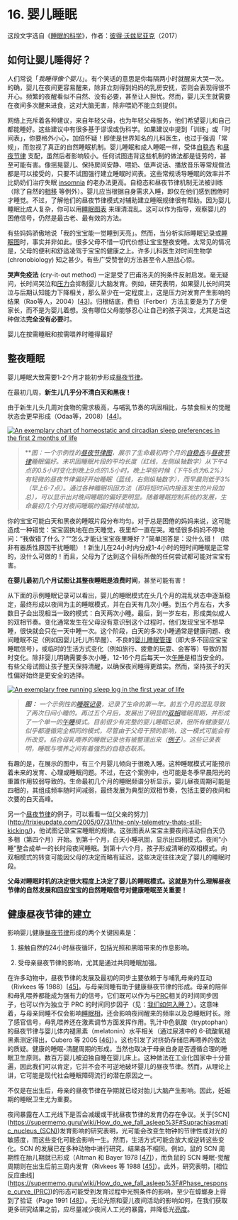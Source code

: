 # 16. 婴儿睡眠

这段文字选自《[睡眠的科学](https://supermemo.guru/wiki/Science_of_sleep)》，作者：[彼得·沃兹尼亚克](https://supermemo.guru/wiki/Piotr_Wozniak)（2017）

## 如何让婴儿睡得好？

人们常说「*我睡得像个婴儿*」。有个笑话的意思是你每隔两小时就醒来大哭一次。的确，婴儿在夜间更容易醒来，除非立刻得到妈妈的乳房安抚，否则会表现得很不开心。频繁的夜醒看似不自然、没有必要，甚至让人担忧。然而，婴儿天生就需要在夜间多次醒来进食，这对大脑无害，除非喂奶不能立刻提供。

网络上充斥着各种建议，来自年轻父母，也为年轻父母服务，他们希望婴儿和自己都能睡好。这些建议中有很多基于谬误或伪科学。如果建议中提到「训练」或「时间表」，你要格外小心，加倍怀疑！即使是世界知名的儿科医生，也过于强调「常规」，而忽视了真正的自然睡眠机制。婴儿睡眠和成人睡眠一样，受体[自稳态](https://supermemo.guru/wiki/Homeostatic_sleep_propensity) 和[昼夜节律](https://supermemo.guru/wiki/Circadian_sleep_propensity) 支配，虽然后者影响较小。任何试图违背这些机制的做法都是徒劳的，甚至可能有害。像摇晃婴儿、保持房间安静、喂奶、低声说话、播放音乐等常规做法都是可以接受的，只要不试图强行建立睡眠时间表。这些常规诱导睡眠的效率并不比奶奶们治疗失眠 [insomnia](https://supermemo.guru/wiki/Insomnia) 的老办法更高。自稳态和昼夜节律机制无法被训练（除了自然的[相移](https://supermemo.guru/wiki/Phase_shift) 等例外）。婴儿应当根据自身需求入睡，即仅在他们感到困倦时才睡觉。不过，了解他们的昼夜节律模式对辅助建立睡眠规律很有帮助。因为婴儿睡眠比成人复杂，你可以用[睡眠图表](https://supermemo.guru/wiki/SleepChart) 来理清混乱。这可以作为指导，观察婴儿的困倦信号，仍然是最古老、最有效的方法。

有些妈妈骄傲地说「我的宝宝能一觉睡到天亮」。然而，当分析实际睡眠记录或[睡眠图](https://supermemo.guru/wiki/Good_sleep,_good_learning,_good_life:_Glossary#hypnogram)时，事实并非如此。很多父母不惜一切代价想让宝宝整夜安睡。太常见的情况是，父母的便利和舒适凌驾于宝宝的健康之上。许多儿科医生对时间生物学(chronobiology) 知之甚少。有些广受赞誉的方法甚至令人胆战心惊。

**哭声免疫法** (cry-it-out method) 一定是受了巴甫洛夫的狗条件反射启发。毫无疑问，长时间哭泣和[压力](https://supermemo.guru/wiki/Stress_resilience)会抑制婴儿大脑发育。例如，研究表明，如果婴儿长时间哭泣与后期认知能力下降相关，那么至少在一定程度上，这是压力对发育产生影响的结果（Rao等人，2004）[[43\]](https://supermemo.guru/wiki/Good_sleep,_good_learning,_good_life#cite_note-43)。归根结底，费伯（Ferber）方法主要是为了方便家长，而不是为婴儿着想。没有哪位父母能够忍心让自己的孩子哭泣，尤其是当这种做法**完全没有必要**时。

婴儿在按需睡眠和按需喂养时睡得最好

## 整夜睡眠

婴儿睡眠大致需要1-2个月才能初步形成[昼夜节律](https://supermemo.guru/wiki/Circadian_cycle)。

在最初几周，**新生儿几乎分不清白天和黑夜！**

由于新生儿头几周对食物的需求极高，与哺乳节奏的巩固相比，与禁食相关的觉醒状态会更早形成（Odaa等，2008）[[44\]](https://supermemo.guru/wiki/Good_sleep,_good_learning,_good_life#cite_note-44)。

[![An exemplary chart of homeostatic and circadian sleep preferences in the first 2 months of life](https://supermemo.guru/images/thumb/9/99/Baby_sleep_%28circadian_graph%29.jpg/600px-Baby_sleep_%28circadian_graph%29.jpg)](https://supermemo.guru/wiki/File:Baby_sleep_(circadian_graph).jpg)

> ***图：一个示例性的[昼夜节律图](https://supermemo.guru/wiki/Sleep_habits#Circadian_graph)，展示了生命最初两个月的[自稳态](https://supermemo.guru/wiki/Homeostatic)与[昼夜节律](https://supermemo.guru/wiki/Circadian)睡眠偏好。未巩固睡眠片段的平均长度（红线，左侧纵轴数字）从下午4点的0.5小时变化到晚上9点的1.5小时。晚上早些时候（下午5点为6.2%）有轻微的昼夜节律偏好开始睡眠（蓝线，右侧纵轴数字），而早晨则低于3%（早上6-7点）。通过各种睡眠巩固方法（即将短时间内接连发生的片段加总），可以显示出对晚间睡眠的偏好更明显。随着睡眠控制系统的发展，生命最初几个月对夜间睡眠的偏好持续增加。*

你的宝宝可能白天和黑夜的睡眠片段分布均匀。对于总是困倦的妈妈来说，这可能造成一种错觉：宝宝固执地在白天睡觉，夜里却一直在哭。难怪很多妈妈不停地问：“我做错了什么？”“怎么才能让宝宝夜里睡好？”简单回答是：没什么错！（除非有器质性原因干扰睡眠）！新生儿在24小时内分成1-4小时的短时间睡眠是正常的，没什么可做的！而且，父母为了达到这个目标所做的任何尝试都可能对宝宝有害。

**在婴儿最初几个月试图让其整夜睡眠是浪费时间**，甚至可能有害！

从下面的示例睡眠记录可以看出，婴儿的睡眠模式在头几个月的混乱状态中逐渐稳定，最终形成以夜间为主的睡眠模式，并在白天有几次小睡。到五个月左右，大多数日子会出现相当一致的模式：白天两次小睡。最后，到一岁左右，形成类似成人的双相节奏。变化通常发生在父母没有意识到这个过程时，他们发现宝宝不想早睡，很快就会只在一天中睡一次。这个阶段，白天的多次小睡通常是健康问题、夜间睡眠不足（例如因婴儿托儿所早醒）、不良的[婴儿睡眠管理](https://supermemo.guru/wiki/Baby_management)（即大多不回应宝宝睡眠信号），或临时的生活方式变化（例如旅行、疲惫的玩耍、会客等）导致的暂时变化。除非婴儿明确需要多次小睡，12-16个月后每天一次[午睡](https://supermemo.guru/wiki/Siesta)是相当安全的。有些父母试图让孩子整天保持清醒，以确保夜间睡得更踏实。然而，坚持孩子的天性偏好始终是更安全的选择。

[![An exemplary free running sleep log in the first year of life](https://supermemo.guru/images/thumb/6/6b/First_year_of_life_sleep_log.jpg/600px-First_year_of_life_sleep_log.jpg)](https://supermemo.guru/wiki/File:First_year_of_life_sleep_log.jpg)

> ***图：** 一个示例性的[睡眠记录](https://supermemo.guru/wiki/SleepChart)，记录了生命的第一年。前五个月的混乱导致了两次日间小睡的。再过五个月后，发展出了明显的[双相](https://supermemo.guru/wiki/Biphasic)睡眠周期，并形成了一个单一的[午睡](https://supermemo.guru/wiki/Siesta)模式。目前很少有完整的婴儿睡眠记录，但所有健康婴儿似乎都遵循完全相同的模式，尽管由于父母干预的影响，这一模式可能会有所改变。结合母乳喂养的睡眠记录也有被整理出来（[例子](https://www.reddit.com/r/dataisbeautiful/comments/6s0ba9/months_3_to_17_of_my_babys_sleep_and/)）。这些记录表明，睡眠与喂养之间有着强烈的自稳态联系。*

有趣的是，在展示的图中，有三个月婴儿倾向于很晚入睡。这种睡眠模式可能预示着未来的发育、心理或睡眠问题。不过，在这个案例中，也可能是冬季早晨阳光的重置作用较弱导致的。生命最初几个月的睡眠频谱分析显示，婴儿昼夜周期可能是四相的，其组成频率随时间减弱，最终发展为典型的双相节奏，包括主要的夜间和次要的白天高峰。

另一个[昼夜节律](https://supermemo.guru/wiki/Circadian_sleep_propensity)的例子，可以看看一位[父亲的努力] (http://trixieupdate.com/2005/07/31/the-only-telemetry-thats-still-kicking/)，他试图记录宝宝睡眠的规律。这张图表从宝宝主要夜间活动但白天仍多相（第四个月）开始。到第十个月，白天小睡巩固，显示出四相模式，夜间“小睡”整合成单一的长时段夜间睡眠。到第十六个月，孩子形成清晰的双相模式。向双相模式的转变可能因父母的决定而略有延迟，这些决定往往决定了婴儿的睡眠时段。

**父母对睡眠时机的决定很大程度上决定了婴儿的睡眠模式。这就是为什么理解昼夜节律的自然发展和回应宝宝的自然睡眠信号对健康睡眠至关重要！**

## 健康昼夜节律的建立

影响婴儿健康[昼夜节律](https://supermemo.guru/wiki/Circadian_sleep_propensity)形成的两个关键因素是：

1. 接触自然的24小时昼夜循环，包括光照和黑暗带来的作息影响。

2. 受母亲昼夜节律的影响，尤其是通过共同睡眠加强。

在许多动物中，昼夜节律的发展及最初的同步主要依赖于与哺乳母亲的互动（Rivkees 等 1988）[[45\]](https://supermemo.guru/wiki/Good_sleep,_good_learning,_good_life#cite_note-rivkees-1988-45)。与母亲同睡有助于健康昼夜节律的形成。母亲的陪伴和母乳喂养都能成为强有力的信号，它们既可以作为与[PRC](https://supermemo.guru/wiki/PRC)相关的时间同步因子，也可以作为独立于 PRC 的时间同步因子（见：[我们如何入睡？](https://supermemo.guru/wiki/How_do_we_fall_asleep%3F)）。这意味着，与母亲同睡不仅会影响[睡眠相](https://supermemo.guru/wiki/Sleep_phase)，还会影响夜间醒来的频率以及总睡眠时长。除了感官信号，母乳喂养还在激素调节方面发挥作用。乳汁中色氨酸（tryptophan）的昼夜节律与婴儿体内褪黑素（melatonin）水平相关（通过尿液中的 6-硫酸氧褪黑素测定得出，Cubero 等 2005 [[46\]](https://supermemo.guru/wiki/Good_sleep,_good_learning,_good_life#cite_note-46)）。这也引发了对挤奶存储后再喂养的做法的质疑。健康的睡眠-清醒周期的形成，当然也取决于母亲自身是否遵循合理的睡眠卫生原则。数百万婴儿被迫独自睡在婴儿床上。这种做法在工业化国家中十分普遍，因此我们可以肯定，它并不会不可逆地破坏婴儿的昼夜节律。然而，从理论上讲，它可能是现代社会睡眠障碍流行的潜在原因之一。

不仅是在出生后，母亲的昼夜节律在孕期就已经对胎儿大脑产生影响。因此，妊娠期的睡眠卫生尤为重要。

夜间暴露在人工光线下是否会减缓或干扰昼夜节律的发育仍存在争议。关于[SCN] (https://supermemo.guru/wiki/How_do_we_fall_asleep%3F#Suprachiasmatic_nucleus_(SCN))发育影响的研究表明，光可能会改变生物钟的节律性或对光的敏感度，而这些变化可能会影响一生。然而，生活方式可能会放大或逆转这些变化。SCN 的发展已在多种动物中进行研究，结果各不相同。例如，鼠的 SCN 周期性在胎儿期就已形成（Altman 和 Bayer 1978 [[47\]](https://supermemo.guru/wiki/Good_sleep,_good_learning,_good_life#cite_note-47)），而负鼠的 SCN 睡眠-觉醒周期则在出生后前三周内发育（Rivkees 等 1988 [[45\]](https://supermemo.guru/wiki/Good_sleep,_good_learning,_good_life#cite_note-rivkees-1988-45)）。此外，研究表明，[相位反应曲线] (https://supermemo.guru/wiki/How_do_we_fall_asleep%3F#Phase_response_curve_(PRC))的形态可能受到发育过程中光照条件的影响，至少在蟑螂身上得到了验证（Page 1991 [[48\]](https://supermemo.guru/wiki/Good_sleep,_good_learning,_good_life#cite_note-48)）。无论光照和婴儿夜间活动的影响如何，在我们获取更多研究结果之前，应尽量减少夜间人工光的暴露，并降低光[亮度](http://en.wikipedia.org/wiki/Luminance)。